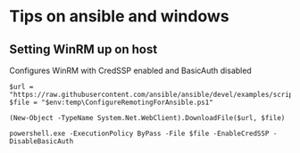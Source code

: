 # Tips on ansible and windows

## Setting WinRM up on host
Configures WinRM with CredSSP enabled and BasicAuth disabled
```
$url = "https://raw.githubusercontent.com/ansible/ansible/devel/examples/scripts/ConfigureRemotingForAnsible.ps1"
$file = "$env:temp\ConfigureRemotingForAnsible.ps1"

(New-Object -TypeName System.Net.WebClient).DownloadFile($url, $file)

powershell.exe -ExecutionPolicy ByPass -File $file -EnableCredSSP -DisableBasicAuth

```
